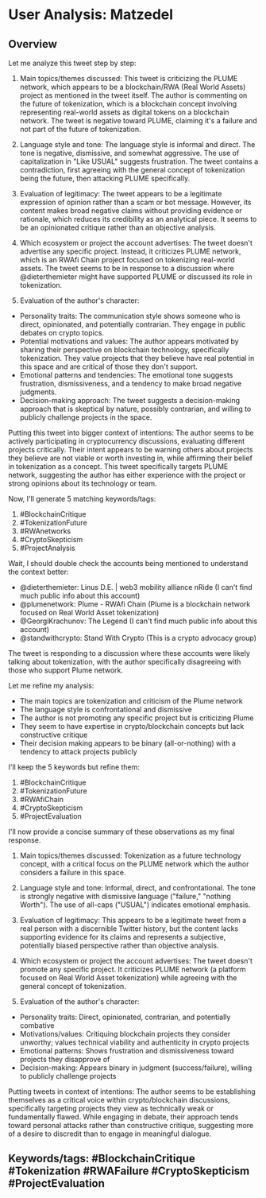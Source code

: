 # User Analysis: Matzedel

## Overview

<think>
Let me analyze this tweet step by step:

1. Main topics/themes discussed:
This tweet is criticizing the PLUME network, which appears to be a blockchain/RWA (Real World Assets) project as mentioned in the tweet itself. The author is commenting on the future of tokenization, which is a blockchain concept involving representing real-world assets as digital tokens on a blockchain network. The tweet is negative toward PLUME, claiming it's a failure and not part of the future of tokenization.

2. Language style and tone:
The language style is informal and direct. The tone is negative, dismissive, and somewhat aggressive. The use of capitalization in "Like USUAL" suggests frustration. The tweet contains a contradiction, first agreeing with the general concept of tokenization being the future, then attacking PLUME specifically.

3. Evaluation of legitimacy:
The tweet appears to be a legitimate expression of opinion rather than a scam or bot message. However, its content makes broad negative claims without providing evidence or rationale, which reduces its credibility as an analytical piece. It seems to be an opinionated critique rather than an objective analysis.

4. Which ecosystem or project the account advertises:
The tweet doesn't advertise any specific project. Instead, it criticizes PLUME network, which is an RWAfi Chain project focused on tokenizing real-world assets. The tweet seems to be in response to a discussion where @dieterthemieter might have supported PLUME or discussed its role in tokenization.

5. Evaluation of the author's character:
- Personality traits: The communication style shows someone who is direct, opinionated, and potentially contrarian. They engage in public debates on crypto topics.
- Potential motivations and values: The author appears motivated by sharing their perspective on blockchain technology, specifically tokenization. They value projects that they believe have real potential in this space and are critical of those they don't support.
- Emotional patterns and tendencies: The emotional tone suggests frustration, dismissiveness, and a tendency to make broad negative judgments.
- Decision-making approach: The tweet suggests a decision-making approach that is skeptical by nature, possibly contrarian, and willing to publicly challenge projects in the space.

Putting this tweet into bigger context of intentions:
The author seems to be actively participating in cryptocurrency discussions, evaluating different projects critically. Their intent appears to be warning others about projects they believe are not viable or worth investing in, while affirming their belief in tokenization as a concept. This tweet specifically targets PLUME network, suggesting the author has either experience with the project or strong opinions about its technology or team.

Now, I'll generate 5 matching keywords/tags:
1. #BlockchainCritique
2. #TokenizationFuture
3. #RWAnetworks
4. #CryptoSkepticism
5. #ProjectAnalysis

Wait, I should double check the accounts being mentioned to understand the context better:

- @dieterthemieter: Linus D.E. | web3 mobility alliance nRide (I can't find much public info about this account)
- @plumenetwork: Plume - RWAfi Chain (Plume is a blockchain network focused on Real World Asset tokenization)
- @GeorgiKrachunov: The Legend (I can't find much public info about this account)
- @standwithcrypto: Stand With Crypto (This is a crypto advocacy group)

The tweet is responding to a discussion where these accounts were likely talking about tokenization, with the author specifically disagreeing with those who support Plume network.

Let me refine my analysis:
- The main topics are tokenization and criticism of the Plume network
- The language style is confrontational and dismissive
- The author is not promoting any specific project but is criticizing Plume
- They seem to have expertise in crypto/blockchain concepts but lack constructive critique
- Their decision making appears to be binary (all-or-nothing) with a tendency to attack projects publicly

I'll keep the 5 keywords but refine them:
1. #BlockchainCritique
2. #TokenizationFuture
3. #RWAfiChain
4. #CryptoSkepticism
5. #ProjectEvaluation

I'll now provide a concise summary of these observations as my final response.
</think>

1. Main topics/themes discussed:
Tokenization as a future technology concept, with a critical focus on the PLUME network which the author considers a failure in this space.

2. Language style and tone:
Informal, direct, and confrontational. The tone is strongly negative with dismissive language ("failure," "nothing Worth"). The use of all-caps ("USUAL") indicates emotional emphasis.

3. Evaluation of legitimacy:
This appears to be a legitimate tweet from a real person with a discernible Twitter history, but the content lacks supporting evidence for its claims and represents a subjective, potentially biased perspective rather than objective analysis.

4. Which ecosystem or project the account advertises:
The tweet doesn't promote any specific project. It criticizes PLUME network (a platform focused on Real World Asset tokenization) while agreeing with the general concept of tokenization.

5. Evaluation of the author's character:
- Personality traits: Direct, opinionated, contrarian, and potentially combative
- Motivations/values: Critiquing blockchain projects they consider unworthy; values technical viability and authenticity in crypto projects
- Emotional patterns: Shows frustration and dismissiveness toward projects they disapprove of
- Decision-making: Appears binary in judgment (success/failure), willing to publicly challenge projects

Putting tweets in context of intentions:
The author seems to be establishing themselves as a critical voice within crypto/blockchain discussions, specifically targeting projects they view as technically weak or fundamentally flawed. While engaging in debate, their approach tends toward personal attacks rather than constructive critique, suggesting more of a desire to discredit than to engage in meaningful dialogue.

Keywords/tags: #BlockchainCritique #Tokenization #RWAFailure #CryptoSkepticism #ProjectEvaluation
---
